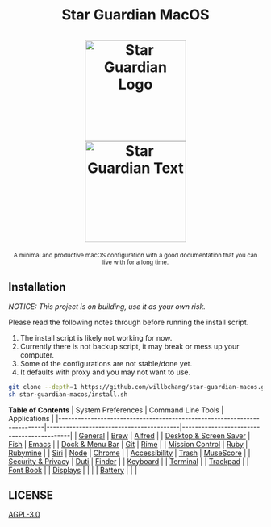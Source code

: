 <h1 align="center">
    Star Guardian MacOS
    <br>
    <br>
    <img width="200" alt="Star Guardian Logo" src="https://user-images.githubusercontent.com/14329786/110730526-8f22f600-825b-11eb-8eda-aa061caaa510.png">
    <br>
    <img width="200" alt="Star Guardian Text" src="https://user-images.githubusercontent.com/14329786/110730595-aa8e0100-825b-11eb-8fcf-8c2071f402ef.png">
</h1>

<div align="center">
    <sub>A minimal and productive macOS configuration with a good documentation that you can live with for a long time.</sub>   
</div>


## Installation
*NOTICE: This project is on building, use it as your own risk.*

Please read the following notes through before running the install script.
1. The install script is likely not working for now.
2. Currently there is not backup script, it may break or mess up your computer.
3. Some of the configurations are not stable/done yet.
4. It defaults with proxy and you may not want to use.

``` bash
git clone --depth=1 https://github.com/willbchang/star-guardian-macos.git
sh star-guardian-macos/install.sh
```

**Table of Contents**
| System Preferences                                                      | Command Line Tools                      | Applications                              |
|-------------------------------------------------------------------------|-----------------------------------------|-------------------------------------------|
| [General](./system-preferences/general.org)                             | [Brew](./command-line-tools/brew.org)   | [Alfred](./applications/alfred.org)       |
| [Desktop & Screen Saver](./system-preferences/desktop+screen-saver.org) | [Fish](./command-line-tools/fish.org)     | [Emacs](./applications/emacs.org)         |
| [Dock & Menu Bar](./system-preferences/dock+menu-bar.org)               | [Git](./command-line-tools/git.org)     | [Rime](./applications/rime.org)           |
| [Mission Control](./system-preferences/mission-control.org)             | [Ruby](./command-line-tools/ruby.org)   | [Rubymine](./applications/rubymine.org)   |
| [Siri](./system-preferences/siri.org)                                   | [Node](./command-line-tools/node.org)   | [Chrome](./applications/chrome.org)       |
| [Accessibility](./system-preferences/accessibility.org)                 | [Trash](./command-line-tools/trash.org) | [MuseScore](./applications/musescore.org) |
| [Security & Privacy](./system-preferences/security+privacy.org)         | [Duti](./command-line-tools/duti.org)   | [Finder](./applications/finder.org)       |
| [Keyboard](./system-preferences/keyboard.org)                           |                                         | [Terminal](./applications/terminal.org)   |
| [Trackpad](./system-preferences/trackpad.org)                           |                                         | [Font Book](./applications/font-book.org) |
| [Displays](./system-preferences/displays.org)                           |                                         |                                           |
| [Battery](./system-preferences/battery.org)                             |                                         |                                           |

## LICENSE
[AGPL-3.0](LICENSE)
